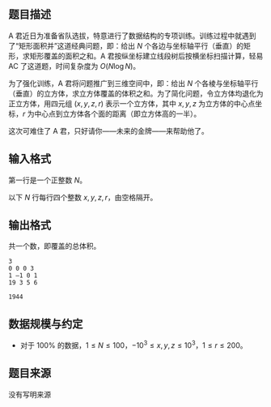 ## 题目描述

A 君近日为准备省队选拔，特意进行了数据结构的专项训练。训练过程中就遇到了“矩形面积并”这道经典问题，即：给出 $N$ 个各边与坐标轴平行（垂直）的矩形，求矩形覆盖的面积之和。A 君按纵坐标建立线段树后按横坐标扫描计算，轻易 AC 了这道题，时间复杂度为 $O(N \log N)$。

为了强化训练，A 君将问题推广到三维空间中，即：给出 $N$ 个各棱与坐标轴平行（垂直）的立方体，求立方体覆盖的体积之和。为了简化问题，令立方体均退化为正立方体，用四元组 $(x, y, z, r)$ 表示一个立方体，其中 $x, y, z$ 为立方体的中心点坐标，$r$ 为中心点到立方体各个面的距离（即立方体高的一半）。

这次可难住了 A 君，只好请你——未来的金牌——来帮助他了。

## 输入格式

第一行是一个正整数 $N$。

以下 $N$ 行每行四个整数 $x, y, z, r$，由空格隔开。

## 输出格式

共一个数，即覆盖的总体积。

```input1
3
0 0 0 3
1 –1 0 1
19 3 5 6
```

```output1
1944
```

## 数据规模与约定

* 对于 $100 \%$ 的数据，$1 \leq N \leq 100$，$-10^3 \leq x, y, z \leq 10^3$，$1 \leq r \leq 200$。

## 题目来源

没有写明来源

